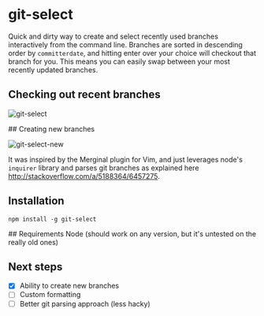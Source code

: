 # git-select
Quick and dirty way to create and select recently used branches interactively from the command line. Branches are sorted in descending order by `committerdate`, and hitting enter over your choice will checkout that branch for you. This means you can easily swap between your most recently updated branches.

## Checking out recent branches

![git-select](https://cloud.githubusercontent.com/assets/7237525/22659875/48266196-ec97-11e6-8f9c-ff8da1a20f99.gif)

## Creating new branches

![git-select-new](https://cloud.githubusercontent.com/assets/7237525/22977077/2dae52ca-f385-11e6-8441-b78e3d718d96.gif)

It was inspired by the Merginal plugin for Vim, and just leverages node's `inquirer` library and parses git branches as explained here http://stackoverflow.com/a/5188364/6457275.

## Installation
```
npm install -g git-select
```

## Requirements
Node (should work on any version, but it's untested on the really old ones)

## Next steps
- [x] Ability to create new branches
- [ ] Custom formatting
- [ ] Better git parsing approach (less hacky)
